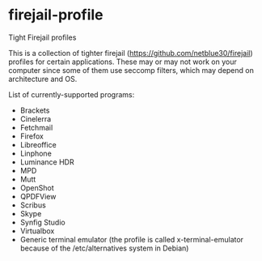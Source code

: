 # firejail-profile
Tight Firejail profiles

This is a collection of tighter firejail (https://github.com/netblue30/firejail) profiles for certain applications. These may or may not work on your computer since some of them use seccomp filters, which may depend on architecture and OS.

List of currently-supported programs:
* Brackets
* Cinelerra
* Fetchmail
* Firefox
* Libreoffice
* Linphone
* Luminance HDR
* MPD
* Mutt
* OpenShot
* QPDFView
* Scribus
* Skype
* Synfig Studio
* Virtualbox
* Generic terminal emulator (the profile is called x-terminal-emulator because of the /etc/alternatives system in Debian)